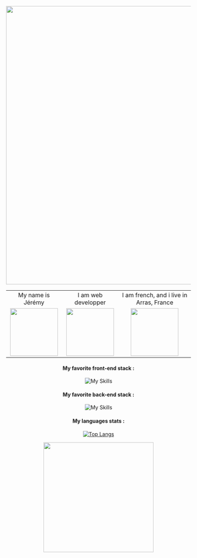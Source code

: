 <div align="center" >
  <img src="https://res.cloudinary.com/dmjffwvns/image/upload/v1684345970/Purple_3d_Illustration_Startup_Business_LinkedIn_Banner_egy340.png" width="760" >
</div>
<table align="center">
  <tr>
    <td align="center">
      My name is Jérémy
    </td>
    <td align="center">
      I am web developper
    </td>
    <td align="center">
     I am french, and i live in Arras, France
    </td>
  </tr>
  <tr>
    <td align="center">
      <img src="https://media.giphy.com/media/v1.Y2lkPTc5MGI3NjExMDgxMWU1MzE2YjgwYjVhNTE4NjA0MDdkZWM5MTgxYmQwZmIyNzRlZCZlcD12MV9pbnRlcm5hbF9naWZzX2dpZklkJmN0PWc/qpJscnKYB4DLEUYgTw/giphy.gif"  height="130">
    </td>
    <td align="center">
      <img src="https://media.giphy.com/media/v1.Y2lkPTc5MGI3NjExODRmZDA2MzM3NmFkNDYxY2RiZmNlMTA2Njc5MGQ1YTU5Y2RhYjRhMiZlcD12MV9pbnRlcm5hbF9naWZzX2dpZklkJmN0PWc/13HgwGsXF0aiGY/giphy-downsized.gif"  height="130">
    </td>
    <td  align="center">
      <img src="https://media.giphy.com/media/v1.Y2lkPTc5MGI3NjExMmVhODVhZDFmNTU0Yzk2NDdjZGQ0NDQwZTkyZWQwMmRkZDE2ZGUxZiZlcD12MV9pbnRlcm5hbF9naWZzX2dpZklkJmN0PWc/IZz4QdVSGK0FEsDA05/giphy.gif" height="130">
    </td>
  </tr>
</table>

<div align="center" >
 
#### My favorite front-end stack :

![My Skills](https://skillicons.dev/icons?i=js,html,css,sass,react,gatsby)

#### My favorite back-end stack :
![My Skills](https://skillicons.dev/icons?i=nodejs,express,sequelize,postgres)

#### My languages stats :

[![Top Langs](https://github-readme-stats.vercel.app/api/top-langs/?username=Jeremy-Nourri&langs_count=5&theme=ayu-mirage&hide_title=true)](https://github.com/Jeremy-Nourri/github-readme-stats)
  
<a href="https://www.linkedin.com/in/jeremy-nourri">  
  <img src="https://res.cloudinary.com/dmjffwvns/image/upload/v1684360719/linkedin_badge_nzqan5.png" align="center" width="300">
</a>

</div align="center">

